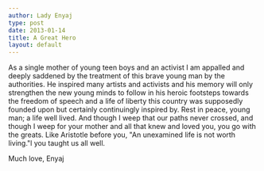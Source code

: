 ```yaml
---
author: Lady Enyaj
type: post
date: 2013-01-14
title: A Great Hero
layout: default
---
```


As a single mother of young teen boys and an activist I am appalled and deeply saddened by the treatment of this
brave young man by the authorities.  He inspired many artists and activists and his memory will only strengthen the new young minds to follow in his heroic footsteps towards the freedom of speech and a life of liberty this country was supposedly founded upon but certainly continuingly inspired by.  Rest in peace, young man; a life well lived.  And though I weep that our paths never crossed, and though I weep for your mother and all that knew and loved you, you go with the greats.  Like Aristotle before you, "An unexamined life is not worth living."l you taught us all well.

Much love, Enyaj